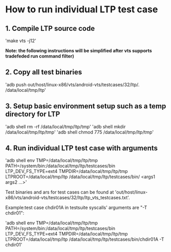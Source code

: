 # How to run individual LTP test case
## 1. Compile LTP source code
'make vts -j12'

__Note: the following instructions will be simplified after vts supports tradefeded run command filter)__
## 2. Copy all test binaries
'adb push out/host/linux-x86/vts/android-vts/testcases/32/ltp/. /data/local/tmp/ltp'

## 3. Setup basic environment setup such as a temp directory for LTP
'adb shell rm -rf /data/local/tmp/ltp/tmp'
'adb shell mkdir /data/local/tmp/ltp/tmp'
'adb shell chmod 775 /data/local/tmp/ltp/tmp'

## 4. Run individual LTP test case with arguments
'adb shell env TMP=/data/local/tmp/ltp/tmp PATH=/system/bin:/data/local/tmp/ltp/testcases/bin LTP_DEV_FS_TYPE=ext4 TMPDIR=/data/local/tmp/ltp/tmp LTPROOT=/data/local/tmp/ltp /data/local/tmp/ltp/testcases/bin/<binary> <args1 args2 ...>'

Test binaries and ars for test cases can be found at 'out/host/linux-x86/vts/android-vts/testcases/32/ltp/ltp_vts_testcases.txt'.

Example:test case chdir01A in testsuite syscalls' arguments are "-T chdir01":

'adb shell env TMP=/data/local/tmp/ltp/tmp PATH=/system/bin:/data/local/tmp/ltp/testcases/bin LTP_DEV_FS_TYPE=ext4 TMPDIR=/data/local/tmp/ltp/tmp LTPROOT=/data/local/tmp/ltp /data/local/tmp/ltp/testcases/bin/chdir01A -T chdir01'
